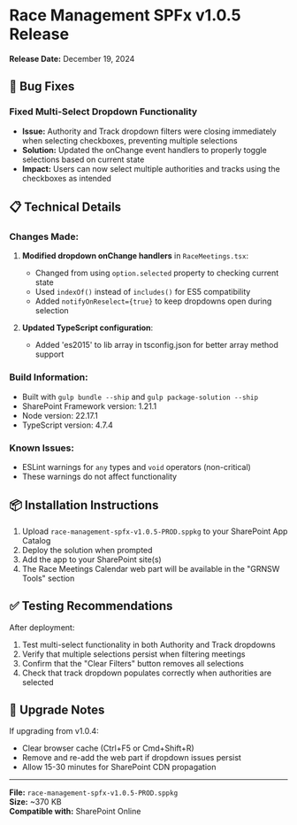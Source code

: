 # Race Management SPFx v1.0.5 Release

**Release Date:** December 19, 2024

## 🐛 Bug Fixes

### Fixed Multi-Select Dropdown Functionality
- **Issue:** Authority and Track dropdown filters were closing immediately when selecting checkboxes, preventing multiple selections
- **Solution:** Updated the onChange event handlers to properly toggle selections based on current state
- **Impact:** Users can now select multiple authorities and tracks using the checkboxes as intended

## 📋 Technical Details

### Changes Made:
1. **Modified dropdown onChange handlers** in `RaceMeetings.tsx`:
   - Changed from using `option.selected` property to checking current state
   - Used `indexOf()` instead of `includes()` for ES5 compatibility
   - Added `notifyOnReselect={true}` to keep dropdowns open during selection

2. **Updated TypeScript configuration**:
   - Added 'es2015' to lib array in tsconfig.json for better array method support

### Build Information:
- Built with `gulp bundle --ship` and `gulp package-solution --ship`
- SharePoint Framework version: 1.21.1
- Node version: 22.17.1
- TypeScript version: 4.7.4

### Known Issues:
- ESLint warnings for `any` types and `void` operators (non-critical)
- These warnings do not affect functionality

## 📦 Installation Instructions

1. Upload `race-management-spfx-v1.0.5-PROD.sppkg` to your SharePoint App Catalog
2. Deploy the solution when prompted
3. Add the app to your SharePoint site(s)
4. The Race Meetings Calendar web part will be available in the "GRNSW Tools" section

## ✅ Testing Recommendations

After deployment:
1. Test multi-select functionality in both Authority and Track dropdowns
2. Verify that multiple selections persist when filtering meetings
3. Confirm that the "Clear Filters" button removes all selections
4. Check that track dropdown populates correctly when authorities are selected

## 🔄 Upgrade Notes

If upgrading from v1.0.4:
- Clear browser cache (Ctrl+F5 or Cmd+Shift+R)
- Remove and re-add the web part if dropdown issues persist
- Allow 15-30 minutes for SharePoint CDN propagation

---

**File:** `race-management-spfx-v1.0.5-PROD.sppkg`  
**Size:** ~370 KB  
**Compatible with:** SharePoint Online